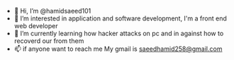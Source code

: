 - 👋 Hi, I’m @hamidsaeed101
- 👀 I’m interested in application and software development, I'm a front end web developer
- 🌱 I’m currently learning how hacker attacks on pc and in against how to recoverd our from them
- 📫 if anyone want to reach me My gmail is saeedhamid258@gmail.com

<!---
hamidsaeed101/hamidsaeed101 is a ✨ special ✨ repository because its `README.md` (this file) appears on your GitHub profile.
You can click the Preview link to take a look at your changes.
--->
